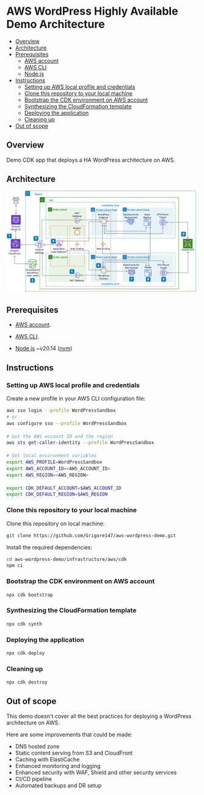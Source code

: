 # AWS WordPress Highly Available Demo Architecture

* [Overview](#overview)
* [Architecture](#architecture)
* [Prerequisites](#prerequisites)
  * [AWS account](#aws-account)
  * [AWS CLI](#aws-cli)
  * [Node.js](#nodejs)
* [Instructions](#instructions)
  * [Setting up AWS local profile and credentials](#setting-up-aws-local-profile-and-credentials)
  * [Clone this repository to your local machine](#clone-this-repository-to-your-local-machine)
  * [Bootstrap the CDK environment on AWS account](#bootstrap-the-cdk-environment-on-aws-account)
  * [Synthesizing the CloudFormation template](#synthesizing-the-cloudformation-template)
  * [Deploying the application](#deploying-the-application)
  * [Cleaning up](#cleaning-up)
* [Out of scope](#out-of-scope)

## Overview
Demo CDK app that deploys a HA WordPress architecture on AWS.

## Architecture
![architecture](./architecture/architecture.png)

## Prerequisites

* [AWS account](https://docs.aws.amazon.com/cdk/v2/guide/getting_started.html).

* [AWS CLI](https://docs.aws.amazon.com/cli/latest/userguide/getting-started-install.html).

* [Node.js](https://nodejs.org/en/download/) ~v20.14 ([nvm](https://github.com/nvm-sh/nvm?tab=readme-ov-file#installing-and-updating))


## Instructions

### Setting up AWS local profile and credentials
Create a new profile in your AWS CLI configuration file:
```bash
aws sso login --profile WordPressSandbox
# or
aws configure sso --profile WordPressSandbox

# Get the AWS account ID and the region
aws sts get-caller-identity --profile WordPressSandbox

# Set local environment variables
export AWS_PROFILE=WordPressSandbox
export AWS_ACCOUNT_ID=<AWS_ACCOUNT_ID>
export AWS_REGION=<AWS_REGION>

export CDK_DEFAULT_ACCOUNT=$AWS_ACCOUNT_ID
export CDK_DEFAULT_REGION=$AWS_REGION
```

### Clone this repository to your local machine

Clone this repository on local machine:
```bash
git clone https://github.com/Grigore147/aws-wordpress-demo.git
``` 
Install the required dependencies:
```bash
cd aws-wordpress-demo/infrastructure/aws/cdk
npm ci
```

### Bootstrap the CDK environment on AWS account
```bash
npx cdk bootstrap
```

### Synthesizing the CloudFormation template
```bash
npx cdk synth
```

### Deploying the application
```bash
npx cdk deploy
```

### Cleaning up
```bash
npx cdk destroy
```


## Out of scope
This demo doesn't cover all the best practices for deploying a WordPress architecture on AWS.

Here are some improvements that could be made:
* DNS hosted zone
* Static content serving from S3 and CloudFront
* Caching with ElastiCache
* Enhanced monitoring and logging
* Enhanced security with WAF, Shield and other security services
* CI/CD pipeline
* Automated backups and DR setup
